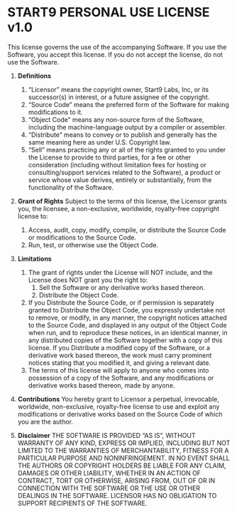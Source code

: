 # START9 PERSONAL USE LICENSE v1.0

This license governs the use of the accompanying Software. If you use the Software, you accept this license. If you do not accept the license, do not use the Software.

1. **Definitions**
    1. “Licensor” means the copyright owner, Start9 Labs, Inc, or its successor(s) in interest, or a future assignee of the copyright.
    2. “Source Code” means the preferred form of the Software for making modifications to it.
    3. “Object Code” means any non-source form of the Software, including the machine-language output by a compiler or assembler.
    4. “Distribute” means to convey or to publish and generally has the same meaning here as under U.S. Copyright law.
    5. “Sell” means practicing any or all of the rights granted to you under the License to provide to third parties, for a fee or other consideration (including without limitation fees for hosting or consulting/support services related to the Software), a product or service whose value derives, entirely or substantially, from the functionality of the Software.

2. **Grant of Rights** Subject to the terms of this license, the Licensor grants you, the licensee, a non-exclusive, worldwide, royalty-free copyright license to:
    1. Access, audit, copy, modify, compile, or distribute the Source Code or modifications to the Source Code.
    2. Run, test, or otherwise use the Object Code.

3. **Limitations**
    1. The grant of rights under the License will NOT include, and the License does NOT grant you the right to:
        1. Sell the Software or any derivative works based thereon.
        2. Distribute the Object Code.
    2. If you Distribute the Source Code, or if permission is separately granted to Distribute the Object Code, you expressly undertake not to remove, or modify, in any manner, the copyright notices attached to the Source Code, and displayed in any output of the Object Code when run, and to reproduce these notices, in an identical manner, in any distributed copies of the Software together with a copy of this license. If you Distribute a modified copy of the Software, or a derivative work based thereon, the work must carry prominent notices stating that you modified it, and giving a relevant date.
    3. The terms of this license will apply to anyone who comes into possession of a copy of the Software, and any modifications or derivative works based thereon, made by anyone.

4. **Contributions** You hereby grant to Licensor a perpetual, irrevocable, worldwide, non-exclusive, royalty-free license to use and exploit any modifications or derivative works based on the Source Code of which you are the author.

5. **Disclaimer** THE SOFTWARE IS PROVIDED “AS IS”, WITHOUT WARRANTY OF ANY KIND, EXPRESS OR IMPLIED, INCLUDING BUT NOT LIMITED TO THE WARRANTIES OF MERCHANTABILITY, FITNESS FOR A PARTICULAR PURPOSE AND NONINFRINGEMENT. IN NO EVENT SHALL THE AUTHORS OR COPYRIGHT HOLDERS BE LIABLE FOR ANY CLAIM, DAMAGES OR OTHER LIABILITY, WHETHER IN AN ACTION OF CONTRACT, TORT OR OTHERWISE, ARISING FROM, OUT OF OR IN CONNECTION WITH THE SOFTWARE OR THE USE OR OTHER DEALINGS IN THE SOFTWARE. LICENSOR HAS NO OBLIGATION TO SUPPORT RECIPIENTS OF THE SOFTWARE.
